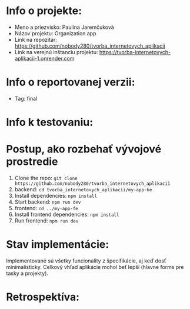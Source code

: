 # Info o projekte:
- Meno a priezvisko: Paulína Jaremčuková
- Názov projektu: Organization app
- Link na repozitár: https://github.com/nobody280/tvorba_internetovych_aplikacii
- Link na verejnú inštanciu projektu: https://tvorba-internetovych-aplikacii-1.onrender.com

# Info o reportovanej verzii:
- Tag: final

# Info k testovaniu:     
<!-- Uveďte credentials testovacích používateľov, ak sú potrebné na otestovanie Vášho projektu. Uveďte aj akékoľvek iné relevantné informácie k testovaniu. Tieto informácie môžete alternatívne poslať aj e-mailom spolu s odovzdaním finálnej verzie (napr. ak nechcete testovacie credentials zverejňovať). -->

# Postup, ako rozbehať vývojové prostredie 
1. Clone the repo: `git clone  https://github.com/nobody280/tvorba_internetovych_aplikacii`
2. backend: `cd tvorba_internetovych_aplikacii/my-app-be`
3. Install dependencies: `npm install`
4. Start backend: `npm run dev`
5. frontend: `cd ../my-app-fe`
6. Install frontend dependencies: `npm install`
7. Run frontend: `npm run dev`

# Stav implementácie:
Implementované sú všetky funcionality z špecifikácie, aj keď dosť minimalisticky. 
Celkový vhľad aplikácie mohol beť lepší (hlavne forms pre tasky a projekty). 

# Retrospektíva:


